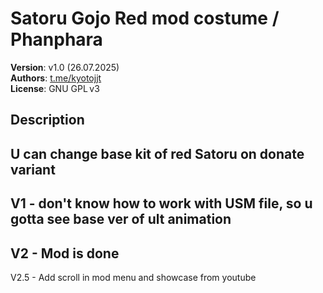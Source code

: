 # Satoru Gojo Red mod costume / Phanphara 

**Version**: v1.0 (26.07.2025)  
**Authors**: [t.me/kyotojjt](https://t.me/kyotojjt)  
**License**: GNU GPL v3

## Description

U can change base kit of red Satoru on donate variant
---
V1 - don't know how to work with USM file, so u gotta see base ver of ult animation
---
V2 - Mod is done
---
V2.5 - Add scroll in mod menu and showcase from youtube
